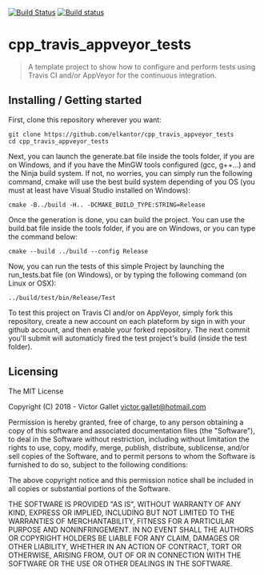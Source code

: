 [![Build Status](https://travis-ci.org/Elkantor/cpp_travis_test.svg?branch=master)](https://travis-ci.org/Elkantor/cpp_travis_test)
[![Build status](https://ci.appveyor.com/api/projects/status/986oo67uj2pmt6e9?svg=true)](https://ci.appveyor.com/project/Elkantor/cpp-travis-test)


# cpp_travis_appveyor_tests
> A template project to show how to configure and perform tests using Travis CI and/or AppVeyor for the continuous integration.

## Installing / Getting started

First, clone this repository wherever you want:

```shell
git clone https://github.com/elkantor/cpp_travis_appveyor_tests
cd cpp_travis_appveyor_tests
```

Next, you can launch the generate.bat file inside the tools folder, if you are on Windows, and if you have the MinGW tools configured (gcc, g++...) and the Ninja build system.
If not, no worries, you can simply run the following command, cmake will use the best build system depending of you OS (you must at least have Visual Studio installed on Windows):

```shell
cmake -B../build -H.. -DCMAKE_BUILD_TYPE:STRING=Release
```

Once the generation is done, you can build the project.
You can use the build.bat file inside the tools folder, if you are on Windows, or you can type the command below:

```shell
cmake --build ../build --config Release
```

Now, you can run the tests of this simple Project by launching the run_tests.bat file (on Windows), or by typing the following command (on Linux or OSX):

```shell
../build/test/bin/Release/Test
```

To test this project on Travis CI and/or on AppVeyor, simply fork this repository, create a new account on each plateform by sign in with your github account, and then enable your forked repository.
The next commit you'll submit will automaticly fired the test project's build (inside the test folder).


## Licensing

The MIT License

Copyright (C) 2018 - Victor Gallet <victor.gallet@hotmail.com>

Permission is hereby granted, free of charge, to any person obtaining a copy
of this software and associated documentation files (the "Software"), to deal
in the Software without restriction, including without limitation the rights
to use, copy, modify, merge, publish, distribute, sublicense, and/or sell
copies of the Software, and to permit persons to whom the Software is
furnished to do so, subject to the following conditions:

The above copyright notice and this permission notice shall be included in
all copies or substantial portions of the Software.

THE SOFTWARE IS PROVIDED "AS IS", WITHOUT WARRANTY OF ANY KIND, EXPRESS OR
IMPLIED, INCLUDING BUT NOT LIMITED TO THE WARRANTIES OF MERCHANTABILITY,
FITNESS FOR A PARTICULAR PURPOSE AND NONINFRINGEMENT. IN NO EVENT SHALL THE
AUTHORS OR COPYRIGHT HOLDERS BE LIABLE FOR ANY CLAIM, DAMAGES OR OTHER
LIABILITY, WHETHER IN AN ACTION OF CONTRACT, TORT OR OTHERWISE, ARISING FROM,
OUT OF OR IN CONNECTION WITH THE SOFTWARE OR THE USE OR OTHER DEALINGS IN
THE SOFTWARE.